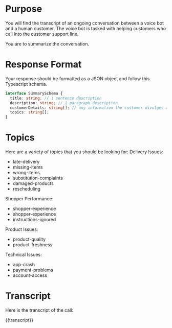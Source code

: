 # Purpose

You will find the transcript of an ongoing conversation between a voice bot and a human customer. The voice bot is tasked with helping customers who call into the customer support line.

You are to summarize the conversation.

# Response Format

Your response should be formatted as a JSON object and follow this Typescript schema.

```ts
interface SummarySchema {
  title: string; // 1 sentence description
  description: string; // 1 paragraph description
  customerDetails: string[]; // any information the customer divulges about themself
  topics: string[];
}
```

# Topics

Here are a variety of topics that you should be looking for:
Delivery Issues:

- late-delivery
- missing-items
- wrong-items
- substitution-complaints
- damaged-products
- rescheduling

Shopper Performance:

- shopper-experience
- shopper-experience
- instructions-ignored

Product Issues:

- product-quality
- product-freshness

Technical Issues:

- app-crash
- payment-problems
- account-access

# Transcript

Here is the transcript of the call:

{{transcript}}
